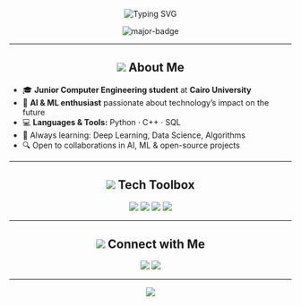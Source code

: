<p align="center">
  <img src="https://readme-typing-svg.demolab.com?font=Fira+Code&duration=3500&pause=800&color=3B82F6&center=true&vCenter=true&width=500&lines=Hi%2C+I'm+Mohamed+Medhat+%F0%9F%91%8B" alt="Typing SVG" />
</p>

<p align="center">
  <img src="https://img.shields.io/badge/Junior%20Computer%20Engineering%20Student-262626?style=for-the-badge&logo=graduation-cap&logoColor=3B82F6&labelColor=F9FAFB" alt="major-badge"/>
</p>

---

<h2 align="center"><img src="https://img.icons8.com/fluency/28/000000/about.png"/> About Me</h2>

<ul>
  <li>🎓 <b>Junior Computer Engineering student</b> at <b>Cairo University</b></li>
  <li>🤖 <b>AI & ML enthusiast</b> passionate about technology’s impact on the future</li>
  <li>💻 <b>Languages & Tools:</b> Python · C++ · SQL</li>
  <li>🌱 Always learning: Deep Learning, Data Science, Algorithms</li>
  <li>🔍 Open to collaborations in AI, ML & open-source projects</li>
</ul>

---

<h2 align="center"><img src="https://img.icons8.com/color/28/000000/settings.png"/> Tech Toolbox</h2>

<p align="center">
  <img src="https://img.shields.io/badge/Python-F9FAFB?style=for-the-badge&logo=python&logoColor=3B82F6"/>
  <img src="https://img.shields.io/badge/C++-262626?style=for-the-badge&logo=c%2B%2B&logoColor=3B82F6"/>
  <img src="https://img.shields.io/badge/SQL-F9FAFB?style=for-the-badge&logo=postgresql&logoColor=3B82F6"/>
  <img src="https://img.shields.io/badge/Machine%20Learning-262626?style=for-the-badge&logoColor=3B82F6"/>
</p>

---

<h2 align="center"><img src="https://img.icons8.com/color/28/000000/linkedin.png"/> Connect with Me</h2>

<p align="center">
  <a href="mailto:momd7at4@gmail.com"><img src="https://img.shields.io/badge/Email-momd7at4@gmail.com-F9FAFB?style=for-the-badge&logo=gmail&logoColor=3B82F6"/></a>
  <a href="https://www.linkedin.com/in/mohamed-medhat-0b485b31a" target="_blank"><img src="https://img.shields.io/badge/LinkedIn-Mohamed%20Medhat-262626?style=for-the-badge&logo=linkedin&logoColor=3B82F6"/></a>
</p>

---

<p align="center">
  <img src="https://capsule-render.vercel.app/api?type=waving&color=3B82F6,262626,F9FAFB&height=80&section=footer"/>
</p>

<!-- 
Color palette:
- Blue (primary accent, readable on both themes): #3B82F6
- Charcoal/dark: #262626
- Light: #F9FAFB
-->
